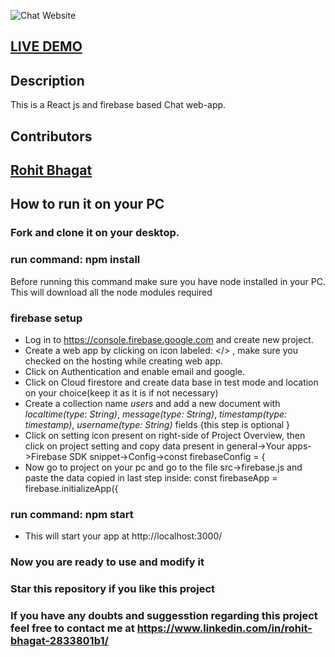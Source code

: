 ![Chat Website](https://github.com/rohit01010/ChatWebApp/blob/master/WebsiteImage.png)

## <a href="https://chat-it-now.web.app/">LIVE DEMO</a>

## Description

This is a React js and firebase based Chat web-app.

## Contributors

## <a href="https://github.com/rohit01010">Rohit Bhagat</a>

## How to run it on your PC

### Fork and clone it on your desktop.

### run command: npm install

Before running this command make sure you have node installed in your PC.
This will download all the node modules required

### firebase setup

- Log in to <a href="https://console.firebase.google.com">https://console.firebase.google.com</a> and create new project.
- Create a web app by clicking on icon labeled: </> , make sure you checked on the hosting while creating web app.
- Click on Authentication and enable email and google.
- Click on Cloud firestore and create data base in test mode and location on your choice(keep it as it is if not necessary)
- Create a collection name _users_ and add a new document with _localtime(type: String)_, _message(type: String)_, _timestamp(type: timestamp)_, _username(type: String)_ fields {this step is optional }
- Click on setting icon present on right-side of Project Overview, then click on project setting and copy data present in general->Your apps->Firebase SDK snippet->Config->const firebaseConfig = {
- Now go to project on your pc and go to the file src->firebase.js and paste the data copied in last step inside: const firebaseApp = firebase.initializeApp({

### run command: npm start

- This will start your app at http://localhost:3000/

### Now you are ready to use and modify it

### Star this repository if you like this project

### If you have any doubts and suggesstion regarding this project feel free to contact me at <a href="https://www.linkedin.com/in/rohit-bhagat-2833801b1/">https://www.linkedin.com/in/rohit-bhagat-2833801b1/</a>
